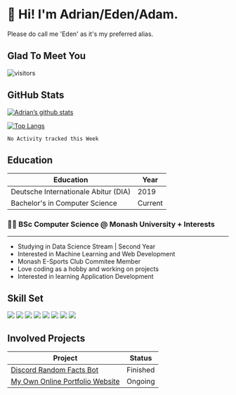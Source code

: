 # 👋 Hi! I'm Adrian/Eden/Adam.

Please do call me 'Eden' as it's my preferred alias.


## Glad To Meet You 

![visitors](https://visitor-badge.glitch.me/badge?page_id=edenfrey.edenfrey&left_color=grey&right_color=blue)

## GitHub Stats

[![Adrian’s github stats](https://github-readme-stats.vercel.app/api?username=edenfrey&show_icons=true&hide_border=true&&count_private=false&include_all_commits=true&theme=dark)](https://github.com/edenfrey)

[![Top Langs](https://github-readme-stats.vercel.app/api/top-langs/?username=edenfrey&layout=compact&show_icons=true&hide_border=true&&count_private=false&include_all_commits=true&theme=dark)](https://github.com/edenfrey)

<!--START_SECTION:waka-->
```text
No Activity tracked this Week
```
<!--END_SECTION:waka-->

## Education
| Education | Year |
| ----------- | ----------- |
| Deutsche Internationale Abitur (DIA) | 2019 |
| Bachelor's in Computer Science | Current |

### 👨‍💻 BSc Computer Science @ Monash University + Interests
---

- Studying in Data Science Stream | Second Year
- Interested in Machine Learning and Web Development
- Monash E-Sports Club Commitee Member
- Love coding as a hobby and working on projects
- Interested in learning Application Development

## Skill Set

![](https://img.shields.io/badge/Code-React-informational?style=flat&logo=react&color=61DAFB) ![](https://img.shields.io/badge/Code-HTML5-informational?style=flat&logo=html5&color=61DAFB) ![](https://img.shields.io/badge/Code-Node-informational?style=flat&logo=node.js&color=61DAFB) ![](https://img.shields.io/badge/Code-JS-informational?style=flat&logo=javascript&color=61DAFB) ![](https://img.shields.io/badge/Code-Python-informational?style=flat&logo=python&color=61DAFB) ![](https://img.shields.io/badge/Code-R-informational?style=flat&logo=r&color=61DAFB) ![](https://img.shields.io/badge/Code-SQL-informational?style=flat&logo=mysql&color=61DAFB) ![](https://img.shields.io/badge/Code-Git-informational?style=flat&logo=git&color=61DAFB)

## Involved Projects

| Project | Status |
| ----------- | ----------- |
| [Discord Random Facts Bot](#) | Finished |
| [My Own Online Portfolio Website](#) | Ongoing |
